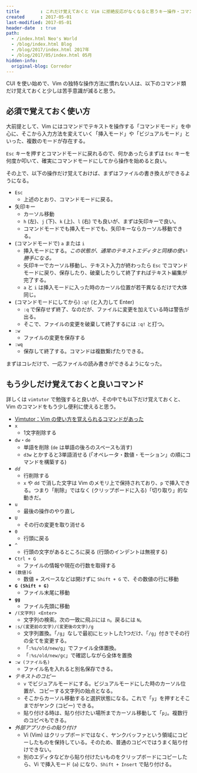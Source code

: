 ```yaml
---
title        : これだけ覚えておくと Vim に拒絶反応がなくなると思うキー操作・コマンド一覧
created      : 2017-05-01
last-modified: 2017-05-01
header-date  : true
path:
  - /index.html Neo's World
  - /blog/index.html Blog
  - /blog/2017/index.html 2017年
  - /blog/2017/05/index.html 05月
hidden-info:
  original-blog: Corredor
---
```


CUI を使い始めで、Vim の独特な操作方法に慣れない人は、以下のコマンド類だけ覚えておくと少しは苦手意識が減ると思う。

## 必須で覚えておく使い方

大前提として、Vim にはコマンドでテキストを操作する「コマンドモード」を中心に、そこから入力方法を変えていく「挿入モード」や「ビジュアルモード」といった、複数のモードが存在する。

`Esc` キーを押すとコマンドモードに戻れるので、何かあったらまずは `Esc` キーを何度か叩いて、確実にコマンドモードにしてから操作を始めると良い。

その上で、以下の操作だけ覚えておけば、まずはファイルの書き換えができるようになる。

- `Esc`
  - 上述のとおり、コマンドモードに戻る。
- 矢印キー
  - カーソル移動
  - `h` (左)、`j` (下)、`k` (上)、`l` (右) でも良いが、まずは矢印キーで良い。
  - コマンドモードでも挿入モードでも、矢印キーならカーソル移動できる。
- (コマンドモードで) `a` または `i`
  - 挿入モードにする。_この状態が、通常のテキストエディタと同様の使い勝手になる。_
  - 矢印キーでカーソル移動し、テキスト入力が終わったら `Esc` でコマンドモードに戻り、保存したり、破棄したりして終了すればテキスト編集が完了する。
  - `a` と `i` は挿入モードに入った時のカーソル位置が若干異なるだけで大体同じ。
- (コマンドモードにしてから) `:q!` (と入力して Enter)
  - `:q` で保存せず終了、なのだが、ファイルに変更を加えている時は警告が出る。
  - そこで、ファイルの変更を破棄して終了するには `:q!` と打つ。
- `:w`
  - ファイルの変更を保存する
- `:wq`
  - 保存して終了する。コマンドは複数繋げたりできる。

まずはコレだけで、一応ファイルの読み書きができるようになった。

## もう少しだけ覚えておくと良いコマンド

詳しくは `vimtutor` で勉強すると良いが、その中でも以下だけ覚えておくと、Vim のコマンドをもう少し便利に使えると思う。

- [Vimtutor：Vim の使い方を覚えられるコマンドがあった](/blog/2017/03/21-03.html)
- `x`
  - 1文字削除する
- `dw`・`de`
  - 単語を削除 (`de` は単語の後ろのスペースも消す)
  - `d3w` とかすると3単語消せる (「オペレータ・数値・モーション」の順にコマンドを構築する)
- _`dd`_
  - 行削除する
  - `x` や `dd` で消した文字は Vim のメモリ上で保持されており、`p` で挿入できる。つまり「削除」ではなく (クリップボードに入る)「切り取り」的な動きだ。
- `u`
  - 最後の操作のやり直し
- `U`
  - その行の変更を取り消せる
- `0`
  - 行頭に戻る
- `^`
  - 行頭の文字があるところに戻る (行頭のインデントは無視する)
- `Ctrl + G`
  - ファイルの情報や現在の行数を取得する
- `(数値)G`
  - 数値 + スペースなどは開けずに `Shift + G` で、その数値の行に移動
- __`G (Shift + G)`__
  - ファイル末尾に移動
- __`gg`__
  - ファイル先頭に移動
- `/(文字列) <Enter>`
  - 文字列の検索。次の一致に飛ぶには `n`。戻るには `N`。
- `:s/(変更前の文字)/(変更後の文字)/g`
  - 文字列置換。「`/g`」なしで最初にヒットした1つだけ、「`/g`」付きでその行の全てを変更する。
  - 「`:%s/old/new/g`」でファイル全体置換。
  - 「`:%s/old/new/gc`」で確認しながら全体を置換
- `:w (ファイル名)`
  - ファイル名を入れると別名保存できる。
- _テキストのコピー_
  - `v` でビジュアルモードにする。ビジュアルモードにした時のカーソル位置が、コピーする文字列の始点となる。
  - そこからカーソル移動すると選択状態になる。これで「`y`」を押すとそこまでがヤンク (コピー) できる。
  - 貼り付ける時は、貼り付けたい場所までカーソル移動して「`p`」。複数行のコピペもできる。
- _外部アプリからの貼り付け_
  - Vi (Vim) はクリップボードではなく、ヤンクバッファという領域にコピーしたものを保持している。そのため、普通のコピペではうまく貼り付けできない。
  - 別のエディタなどから貼り付けたいものをクリップボードにコピーしたら、Vi で挿入モード (`a`) になり、`Shift + Insert` で貼り付ける。
